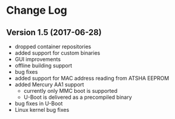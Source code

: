 Change Log
==========

Version 1.5 (2017-06-28)
------------------------

* dropped container repositories
* added support for custom binaries
* GUI improvements
* offline building support
* bug fixes
* added support for MAC address reading from ATSHA EEPROM
* added Mercury AA1 support
    - currently only MMC boot is supported
    - U-Boot is delivered as a precompiled binary
* bug fixes in U-Boot
* Linux kernel bug fixes
